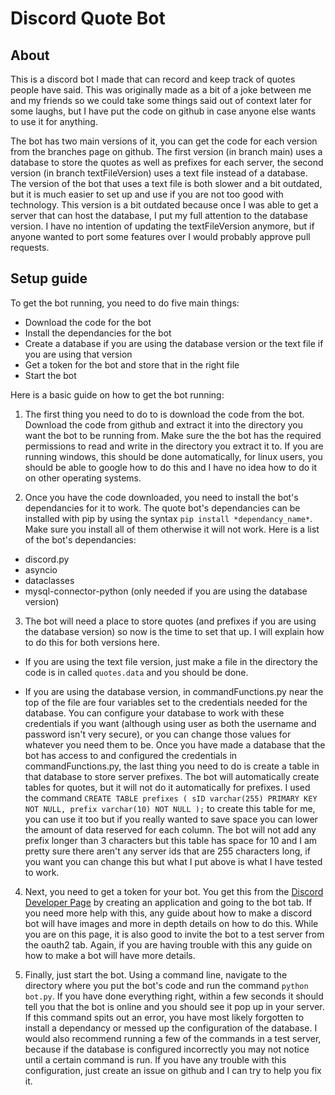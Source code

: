 # Discord Quote Bot

## About
This is a discord bot I made that can record and keep track of quotes people have said. This was originally made as a bit of a joke between me and my friends so we could take some things said out of context later for some laughs, but I have put the code on github in case anyone else wants to use it for anything.

The bot has two main versions of it, you can get the code for each version from the branches page on github. The first version (in branch main) uses a database to store the quotes as well as prefixes for each server, the second version (in branch textFileVersion) uses a text file instead of a database. The version of the bot that uses a text file is both slower and a bit outdated, but it is much easier to set up and use if you are not too good with technology. This version is a bit outdated because once I was able to get a server that can host the database, I put my full attention to the database version. I have no intention of updating the textFileVersion anymore, but if anyone wanted to port some features over I would probably approve pull requests.

## Setup guide

To get the bot running, you need to do five main things: 
* Download the code for the bot
* Install the dependancies for the bot
* Create a database if you are using the database version or the text file if you are using that version
* Get a token for the bot and store that in the right file
* Start the bot

Here is a basic guide on how to get the bot running: 

1. The first thing you need to do to is download the code from the bot. Download the code from github and extract it into the directory you want the bot to be running from. Make sure the the bot has the required permissions to read and write in the directory you extract it to. If you are running windows, this should be done automatically, for linux users, you should be able to google how to do this and I have no idea how to do it on other operating systems. 

2. Once you have the code downloaded, you need to install the bot's dependancies for it to work. The quote bot's dependancies can be installed with pip by using the syntax `pip install *dependancy_name*`. Make sure you install all of them otherwise it will not work. Here is a list of the bot's dependancies:
  * discord.py
  * asyncio
  * dataclasses
  * mysql-connector-python (only needed if you are using the database version)
  
3. The bot will need a place to store quotes (and prefixes if you are using the database version) so now is the time to set that up. I will explain how to do this for both versions here. 

  * If you are using the text file version, just make a file in the directory the code is in called `quotes.data` and you should be done. 

  * If you are using the database version, in commandFunctions.py near the top of the file are four variables set to the credentials needed for the database. You can configure your database to work with these credentials if you want (although using user as both the username and password isn't very secure), or you can change those values for whatever you need them to be. Once you have made a database that the bot has access to and configured the credentials in commandFunctions.py, the last thing you need to do is create a table in that database to store server prefixes. The bot will automatically create tables for quotes, but it will not do it automatically for prefixes. I used the command `CREATE TABLE prefixes ( sID varchar(255) PRIMARY KEY NOT NULL, prefix varchar(10) NOT NULL );` to create this table for me, you can use it too but if you really wanted to save space you can lower the amount of data reserved for each column. The bot will not add any prefix longer than 3 characters but this table has space for 10 and I am pretty sure there aren't any server ids that are 255 characters long, if you want you can change this but what I put above is what I have tested to work. 

4. Next, you need to get a token for your bot. You get this from the [Discord Developer Page](https://discord.com/developers/applications) by creating an application and going to the bot tab. If you need more help with this, any guide about how to make a discord bot will have images and more in depth details on how to do this. While you are on this page, it is also good to invite the bot to a test server from the oauth2 tab. Again, if you are having trouble with this any guide on how to make a bot will have more details.

5. Finally, just start the bot. Using a command line, navigate to the directory where you put the bot's code and run the command `python bot.py`. If you have done everything right, within a few seconds it should tell you that the bot is online and you should see it pop up in your server. If this command spits out an error, you have most likely forgotten to install a dependancy or messed up the configuration of the database. I would also recommend running a few of the commands in a test server, because if the database is configured incorrectly you may not notice until a certain command is run. If you have any trouble with this configuration, just create an issue on github and I can try to help you fix it. 